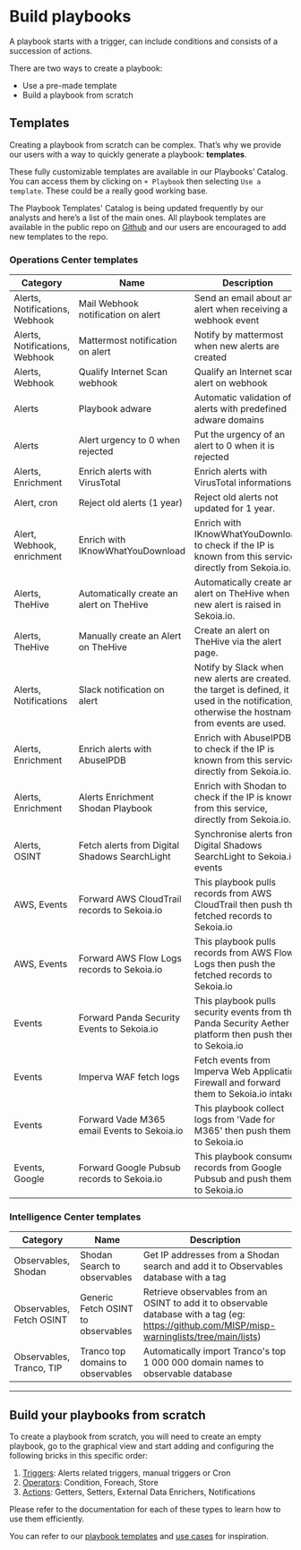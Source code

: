 # Build playbooks

A playbook starts with a trigger, can include conditions and consists of a succession of actions. 

There are two ways to create a playbook: 

- Use a pre-made template 
- Build a playbook from scratch

## Templates

Creating a playbook from scratch can be complex. That’s why we provide our users with a way to quickly generate a playbook: **templates**. 

These fully customizable templates are available in our Playbooks’ Catalog. You can access them by clicking on `+ Playbook` then selecting `Use a template`. These could be a really good working base.

The Playbook Templates' Catalog is being updated frequently by our analysts and here’s a list of the main ones. All playbook templates are available in the public repo on [Github](https://github.com/SEKOIA-IO/Community/tree/main/playbooks/templates) and our users are encouraged to add new templates to the repo.

### Operations Center templates

| Category | Name | Description |
| --- | --- | --- |
| Alerts, Notifications, Webhook | Mail Webhook notification on alert | Send an email about an alert when receiving a webhook event |
| Alerts, Notifications, Webhook | Mattermost notification on alert | Notify by mattermost when new alerts are created |
| Alerts, Webhook | Qualify Internet Scan webhook | Qualify an Internet scan alert on webhook |
| Alerts | Playbook adware | Automatic validation of alerts with predefined adware domains |
| Alerts | Alert urgency to 0 when rejected | Put the urgency of an alert to 0 when it is rejected |
| Alerts, Enrichment | Enrich alerts with VirusTotal | Enrich alerts with VirusTotal informations |
| Alert, cron | Reject old alerts (1 year) | Reject old alerts not updated for 1 year. |
| Alert, Webhook, enrichment | Enrich with IKnowWhatYouDownload | Enrich with IKnowWhatYouDownload to check if the IP is known from this service, directly from Sekoia.io. |
| Alerts, TheHive | Automatically create an alert on TheHive | Automatically create an alert on TheHive when a new alert is raised in Sekoia.io. |
| Alerts, TheHive | Manually create an Alert on TheHive | Create an alert on TheHive via the alert page. |
| Alerts, Notifications | Slack notification on alert | Notify by Slack when new alerts are created. If the target is defined, it is used in the notification, otherwise the hostnames from events are used. |
| Alerts, Enrichment | Enrich alerts with AbuseIPDB | Enrich with AbuseIPDB to check if the IP is known from this service, directly from Sekoia.io. |
| Alerts, Enrichment | Alerts Enrichment Shodan Playbook | Enrich with Shodan to check if the IP is known from this service, directly from Sekoia.io. |
| Alerts, OSINT | Fetch alerts from Digital Shadows SearchLight | Synchronise alerts from Digital Shadows SearchLight to Sekoia.io events |
| AWS, Events | Forward AWS CloudTrail records to Sekoia.io | This playbook pulls records from AWS CloudTrail then push the fetched records to Sekoia.io |
| AWS, Events | Forward AWS Flow Logs records to Sekoia.io | This playbook pulls records from AWS Flow Logs then push the fetched records to Sekoia.io |
| Events | Forward Panda Security Events to Sekoia.io | This playbook pulls security events from the Panda Security Aether platform then push them to Sekoia.io |
| Events | Imperva WAF fetch logs | Fetch events from Imperva Web Application Firewall and forward them to Sekoia.io intake |
| Events | Forward Vade M365 email Events to Sekoia.io | This playbook collect logs from 'Vade for M365' then push them to Sekoia.io |
| Events, Google | Forward Google Pubsub records to Sekoia.io | This playbook consumes records from Google Pubsub and push them to Sekoia.io |

### Intelligence Center templates

| Category | Name | Description |
| --- | --- | --- |
| Observables, Shodan | Shodan Search to observables | Get IP addresses from a Shodan search and add it to Observables database with a tag |
| Observables, Fetch OSINT | Generic Fetch OSINT to observables | Retrieve observables from an OSINT to add it to observable database with a tag (eg: https://github.com/MISP/misp-warninglists/tree/main/lists) |
| Observables, Tranco, TIP  | Tranco top domains to observables | Automatically import Tranco's top 1 000 000 domain names to observable database |

---

## Build your playbooks from scratch

To create a playbook from scratch, you will need to create an empty playbook, go to the graphical view and start adding and configuring the following bricks in this specific order:

1. [Triggers](triggers.md): Alerts related triggers, manual triggers or Cron
2. [Operators](operators.md): Condition, Foreach, Store
3. [Actions](actions.md): Getters, Setters, External Data Enrichers, Notifications

Please refer to the documentation for each of these types to learn how to use them efficiently. 

You can refer to our [playbook templates](https://github.com/SEKOIA-IO/Community/tree/main/playbooks/templates) and [use cases](../../../usecases/playbook/synchronize_alerts) for inspiration.

